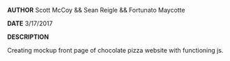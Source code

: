 **AUTHOR** Scott McCoy && Sean Reigle && Fortunato Maycotte

**DATE** 3/17/2017

**DESCRIPTION**

Creating mockup front page of chocolate pizza website with functioning js. 
